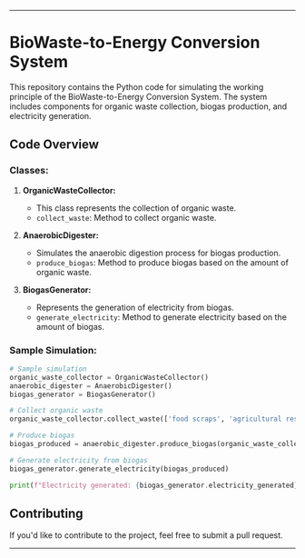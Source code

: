 
---

# BioWaste-to-Energy Conversion System

This repository contains the Python code for simulating the working principle of the BioWaste-to-Energy Conversion System. The system includes components for organic waste collection, biogas production, and electricity generation.

## Code Overview

### Classes:

1. **OrganicWasteCollector:**
   - This class represents the collection of organic waste.
   - `collect_waste`: Method to collect organic waste.

2. **AnaerobicDigester:**
   - Simulates the anaerobic digestion process for biogas production.
   - `produce_biogas`: Method to produce biogas based on the amount of organic waste.

3. **BiogasGenerator:**
   - Represents the generation of electricity from biogas.
   - `generate_electricity`: Method to generate electricity based on the amount of biogas.

### Sample Simulation:

```python
# Sample simulation
organic_waste_collector = OrganicWasteCollector()
anaerobic_digester = AnaerobicDigester()
biogas_generator = BiogasGenerator()

# Collect organic waste
organic_waste_collector.collect_waste(['food scraps', 'agricultural residues', 'green waste'])

# Produce biogas
biogas_produced = anaerobic_digester.produce_biogas(organic_waste_collector.collected_waste)

# Generate electricity from biogas
biogas_generator.generate_electricity(biogas_produced)

print(f"Electricity generated: {biogas_generator.electricity_generated} kWh")
```

## Contributing

If you'd like to contribute to the project, feel free to submit a pull request.

---
